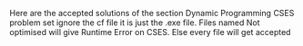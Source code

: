 Here are the accepted solutions of the section Dynamic Programming CSES problem set
ignore the cf file it is just the .exe file.
Files named Not optimised will give Runtime Error on CSES. Else every file will get accepted
